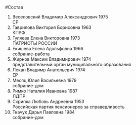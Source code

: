 #Состав
1. Веселовский Владимир Александрович 1975   
    СР
2. Гаврилова Виктория Борисовна 1963   
    КПРФ
3. Гуляева Елена Викторовна 1973   
    ПАТРИОТЫ РОССИИ
4. Екишева Елена Адольфовна 1966   
    собрание-работа
5. Жирнов Максим Владимирович 1974   
    представительный орган муниципального образования
6. Лекан Владимр Анатольевич 1974   
    ЕР
7. Месяц Юлия Васильевна 1979   
    собрание-дом
8. Римко Наталия Ивановна 1987   
    ЛДПР
9. Скрипка Любовь Андреевна 1953   
    Российская партия пенсионеров за справедливость
10. Ткачук Дарья Павловна 1984   
    собрание-дом
